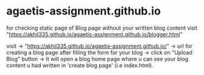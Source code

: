 # agaetis-assignment.github.io


for checking static page of Blog page without your written blog content visit "https://akhil335.github.io/agaetis-assignment.github.io/blogger.html"

visit -> "https://akhil335.github.io/agaetis-assignment.github.io/" -> url for creating a blog page after filling the form for your blog -> click on "Upload Blog" button ->
It will open a blog home page where u can see your blog content u had written in 'create blog page' (i.e index.html).

